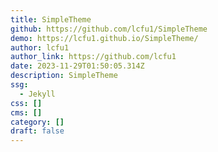 ```yaml
---
title: SimpleTheme
github: https://github.com/lcfu1/SimpleTheme
demo: https://lcfu1.github.io/SimpleTheme/
author: lcfu1
author_link: https://github.com/lcfu1
date: 2023-11-29T01:50:05.314Z
description: SimpleTheme
ssg:
  - Jekyll
css: []
cms: []
category: []
draft: false
---
```

